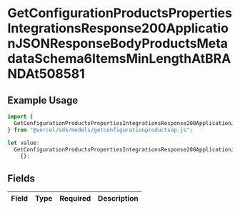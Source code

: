 # GetConfigurationProductsPropertiesIntegrationsResponse200ApplicationJSONResponseBodyProductsMetadataSchema6ItemsMinLengthAtBRANDAt508581

## Example Usage

```typescript
import {
  GetConfigurationProductsPropertiesIntegrationsResponse200ApplicationJSONResponseBodyProductsMetadataSchema6ItemsMinLengthAtBRANDAt508581,
} from "@vercel/sdk/models/getconfigurationproductsop.js";

let value:
  GetConfigurationProductsPropertiesIntegrationsResponse200ApplicationJSONResponseBodyProductsMetadataSchema6ItemsMinLengthAtBRANDAt508581 =
    {};
```

## Fields

| Field       | Type        | Required    | Description |
| ----------- | ----------- | ----------- | ----------- |
